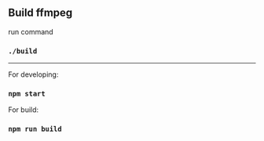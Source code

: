 ## Build ffmpeg

run command

### `./build`

---

For developing:

### `npm start`

For build:

### `npm run build`
